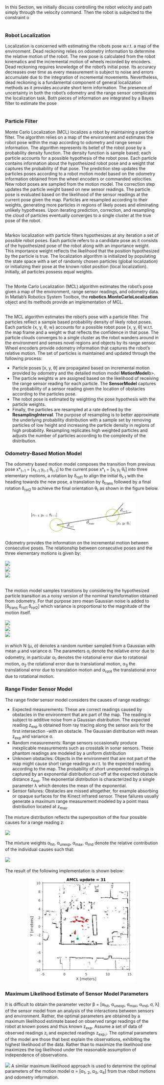 In this Section, we initially discuss controlling the robot velocity and path simply through the velocity
command. Then the robot is subjected to the constraint o<br /><br />
<h3>Robot Localization</h3>
Localization is concerned with estimating the robots pose w.r.t. a map of the environment. Dead 
reckoning relies on odometry information to determine the relative motion of the robot. The new pose
is calculated from the robot kinematics and the incremental motion of wheels recorded by encoders. 
Dead reckoning requires knowledge of the robot’s initial pose. Its accuracy decreases over time as 
every measurement is subject to noise and errors accumulate due to the integration of incremental 
movements. Nevertheless, dead reckoning is a fundamental component of general localization methods 
as it provides accurate short term information. The presence of uncertainty in both the robot’s 
odometry and the range sensor complicates the localization task. Both pieces of information are 
integrated by a Bayes filter to estimate the pose<br /><br />

<h3>Particle Filter</h3>
Monte Carlo Localization (MCL) localizes a robot by maintaining a particle filter. The algorithm 
relies on a map of the environment and estimates the robot pose within the map according to odometry
and range sensor information. The algorithm represents its belief of the robot pose by a probability
density function. The density function is sample based; each particle accounts for a possible 
hypothesis of the robot pose. Each particle contains information about the hypothesized robot pose 
and a weight that captures the probability of that pose. The prediction step updates the particles 
poses according to a robot motion model based on the odometry information obtained from the wheel 
encoders or commanded velocities. New robot poses are sampled from the motion model. The correction 
step updates the particle weight based on new sensor readings. The particle pose is evaluated based on
the likelihood of the sensor readings at the current pose given the map. Particles are resampled 
according to their weights, generating more particles in regions of likely poses and eliminating 
unlikely hypotheses. Upon iterating prediction, correction, and resampling the cloud of particles 
eventually converges to a single cluster at the true pose of the robot.<br/><br/>

Markov localization with particle filters hypothesizes at any iteration a set of possible robot poses.
Each particle refers to a candidate pose as it consists of the hypothesized pose of the robot along 
with an importance weight. This importance weight reflects the likelihood that the position 
hypothesized by the particle is true. The localization algorithm is initialized by populating the 
state space with a set of randomly chosen particles (global localization) or initializing their pose 
at the known robot position (local localization). Initially, all particles possess equal weights.<br/><br/>

The Monte Carlo Localization (MCL) algorithm estimates the robot’s pose given a map of the environment,
range sensor readings, and odometry data. In Matlab’s Robotics System Toolbox, the 
<b>robotics.MonteCarloLocalization</b> object and its methods provide an implementation of MCL.<br/><br/>

The MCL algorithm estimates the robot’s pose with a particle filter. The particles reflect a sample 
based probability density of likely robot poses. Each particle {x, y, θ, w} accounts for a possible 
robot pose [x, y, θ] w.r.t. the map frame and a weight w that reflects the confidence in that pose. The
particle clouds converges to a single cluster as the robot wanders around in the environment and senses
novel regions and objects by its range sensor. Wheel encoders provide odometry information that 
captures the robot’s relative motion. The set of particles is maintained and updated through the 
following process:
<ul>
  <li>Particle poses [x, y, θ] are propagated based on incremental motion provided by odometry and the
   detailed motion model <b>MotionModel</b>b>.</li>
  <li>The particle weights w are assigned based on the likelihood of receiving the range sensor reading
   for each particle. The <b>SensorModel</b> captures the probability of a sensor reading given the 
   location of obstacles according to the particles pose.</li>
  <li> The robot pose is estimated by weighting the pose hypothesis with the particle weights.</li>
  <li>Finally, the particles are resampled at a rate defined by the  <b>ResamplingInterval</b>. The 
  purpose of resampling is to better approximate the underlying probability distribution with a 
  sample set by removing particles of low height and increasing the particle density in regions of
  high probability. Resampling replicates high weighted particles and adjusts the number of 
  particles according to the complexity of the distribution.</li>
</ul>

<h3>Odometry-Based Motion Model</h3>
The odometry based motion model composes the transition from previous pose x*<sub>t−1</sub> =
[x<sub>t−1</sub>  y<sub>t−1</sub>  θ<sub>t−1</sub>] to the current pose x*<sub>t</sub>  = 
[x<sub>t</sub> y<sub>t</sub> θ<sub>t</sub>] into three elementary motions, a rotation by 
δ<sub>rot1</sub> to align the initial θ<sub>t-1</sub> with the heading towards the new pose, a 
translation by δ<sub>trans</sub> followed by a final rotation δ<sub>rot2</sub> to achieve the final
orientation θ<sub>t</sub> as shown in the figure below.<br/><br/>
<p align="center">
  <img src="Figures/Mobile Robot MCL.JPG" width="350" title="hover text">
</p>

Odometry provides the information on the incremental motion between consecutive poses. The 
relationship between consecutive poses and the three elementary motions is given by:<br/><br/>
<img src="https://render.githubusercontent.com/render/math?math=\delta_{trans} =  \sqrt{(x_t-x_{t-1})^2 %2B (y_t-y_{t-1})^2}"><br/>
<img src="https://render.githubusercontent.com/render/math?math=\delta_{rot1} =  atan2(y_t-y_{t-1},(x_t-x_{t-1})-\theta_{t-1}"><br/>
<img src="https://render.githubusercontent.com/render/math?math=\delta_{rot2} =  \theta_t - \theta_{t-1} - \delta_{rot1}"><br/><br/>

The motion model samples transitions by considering the hypothesized particle transition as a noisy 
version of the nominal transformation obtained from odometry. For that purpose zero mean Gaussian 
noise is added to [δ<sub>trans</sub> δ<sub>rot1</sub> δ<sub>rot2</sub>] which variance is proportional to the magnitude of the motion
itself.<br/><br/> 
<img src="https://render.githubusercontent.com/render/math?math=\delta*_{trans} = \delta_{trans} %2B  \mathcal{N}(0,\alpha_3 \delta_{trans} %2B \alpha_4(\delta_{rot1} %2B \delta_{rot2}))"><br/>
<img src="https://render.githubusercontent.com/render/math?math=\delta*_{rot1} = \delta_{rot1} %2B \mathcal{N}0,\alpha_2 \delta_{trans} %2B \alpha_1\delta_{rot1})"><br/>
<img src="https://render.githubusercontent.com/render/math?math=\delta*_{rot2} = \delta_{rot2} %2B  \mathcal{N}(0,\alpha_2 \delta_{trans} %2B \alpha_1\delta_{rot2})"><br/><br/>
in which N (µ, σ) denotes a random number sampled from a Gaussian with mean µ and variance σ. The 
parameters α<sub>i</sub> denote the relative error due to odometry, in particular α<sub>1</sub> 
denotes the rotational error due to rotational motion, α<sub>2</sub> the rotational error due to 
translational motion, α<sub>3</sub> the translational error due to translation motion and α<sub>rot4</sub>
the translational error due to rotational motion.

<h3>Range Finder Sensor Model</h3>
The range finder sensor model considers the causes of range readings:
<ul>
  <li>Expected measurements: These are correct readings caused by obstacles in the environment that
   are part of the map. The reading is subject to additive noise from a Gaussian distribution. The 
   expected reading z<sub>exp</sub> is obtained from ray tracing along the sensor axis for the first
   intersection -with an obstacle. The Gaussian distribution with mean z<sub>exp</sub> and variance σ.</li>
  <li>Random measurements: Range sensors occasionally produce inexplicable measurements such as 
   crosstalk in sonar sensors. These phantom readings are modeled by a uniform distribution</li>
  <li> Unknown obstacles: Objects in the environment that are not part of the map might cause short
   range readings w.r.t. to the expected reading according to the map. The probability of short
   unexpected readings is captured by an exponential distribution cut-off at the expected obstacle
   distance z<sub>exp</sub>. The exponential distribution is characterized by a single parameter λ which denotes
   the mean of the exponential.</li>
  <li>Sensor failures: Obstacles are missed altogether, for example absorbing or opaque surfaces for
   the Kinect infrared sensor. These failures usually generate a maximum range measurement modeled
   by a point mass distribution located at z<sub>max</sub>.</li>
</ul>
The mixture distribution reflects the superposition of the four possible causes for a range 
reading z:<br/><br/>
<img src="https://render.githubusercontent.com/render/math?math=p(z|z_{exp},m) = \alpha_{hit}p_{hit}(z|z_{exp},m) %2B \alpha_{rnd}p_{rnd}(z|z_{exp},m) %2B \alpha_{unexp}p_{unexp}(z|z_{exp},m) %2B \alpha_{max}p_{max}(z|z_{exp},m) "><br/>

The mixture weights α<sub>hit</sub>, α<sub>unexp</sub>, α<sub>max</sub>, α<sub>rnd</sub> denote the
relative contribution of the individual causes such that:<br/><br/>
<img src="https://render.githubusercontent.com/render/math?math=\alpha_{hit} %2B \alpha_{rnd} %2B \alpha_{unexp} %2B \alpha_{max} = 1"><br/><br/>
The result of the following implementation is shown below:
<p align="center">
  <img src="Figures/AMCL.JPG" width="350" title="hover text">
</p>

<h3>Maximum Likelihood Estimate of Sensor Model Parameters</h3>
It is difficult to obtain the parameter vector β = [α<sub>hit</sub>, α<sub>unexp</sub>, 
α<sub>max</sub>, α<sub>rnd</sub>, σ, λ] of the sensor model from an analysis of the interactions
between sensors and environment. Rather, the optimal parameters are obtained by a maximum likelihood
estimate based on observed range readings of the robot at known poses and thus known z<sub>exp</sub>.
Assume a set of data of observed readings z<sub>i</sub> and expected readings z<sub>exp,i</sub>. 
The optimal parameters of the model are those that best explain the observations, exhibiting the 
highest likelihood of the data. Rather than to maximize the likelihood one maximizes the log 
likelihood under the reasonable assumption of independence of observations.<br/><br/>
<img src="https://render.githubusercontent.com/render/math?math=\beta* = argmax log P (Z|\beta,Z_{exp}) = argmax \Sigma_i log p (z_i|\beta,z_{exp,i})">
A similar maximum likelihood approach is used to determine the optimal parameters of the motion model
α = [α<sub>1</sub>, <sub>2</sub>, α<sub>3</sub>, α<sub>4</sub>] from true robot motions and odometry
information.